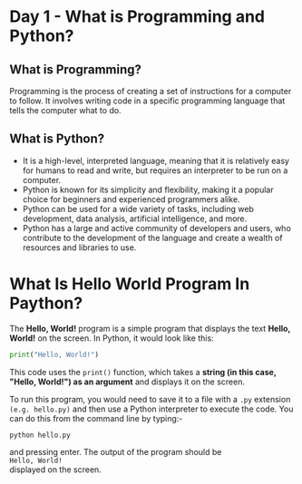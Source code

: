 # Day 1 - What is Programming and Python?
## What is Programming?
Programming is the process of creating a set of instructions for a computer to follow. It involves writing code in a specific programming language that tells the computer what to do.

## What is Python?
- It is a high-level, interpreted language, meaning that it is relatively easy for humans to read and write, but requires an interpreter to be run on a computer.
- Python is known for its simplicity and flexibility, making it a popular choice for beginners and experienced programmers alike.
- Python can be used for a wide variety of tasks, including web development, data analysis, artificial intelligence, and more.
- Python has a large and active community of developers and users, who contribute to the development of the language and create a wealth of resources and libraries to use.

# What Is Hello World Program In Paython?

The **Hello, World!** program is a simple program that displays the text **Hello, World!** on the screen. In Python, it would look like this:

```python
print("Hello, World!")
```

This code uses the `print()` function, which takes a **string (in this case, "Hello, World!") as an argument** and displays it on the screen.

To run this program, you would need to save it to a file with a `.py` extension `(e.g. hello.py)` and then use a Python interpreter to execute the code. You can do this from the command line by typing:-
```
python hello.py
```
 and pressing enter. The output of the program should be  
  `Hello, World!`  
  displayed on the screen.
